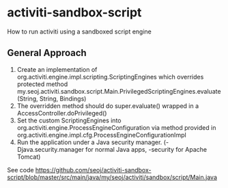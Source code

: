 # activiti-sandbox-script
How to run activiti using a sandboxed script engine

## General Approach
1. Create an implementation of org.activiti.engine.impl.scripting.ScriptingEngines which overrides protected method my.seoj.activiti.sandbox.script.Main.PrivilegedScriptingEngines.evaluate(String, String, Bindings)
2. The overridden method should do super.evaluate() wrapped in a AccessController.doPrivileged()
3. Set the custom ScriptingEngines into org.activiti.engine.ProcessEngineConfiguration via method provided in org.activiti.engine.impl.cfg.ProcessEngineConfigurationImpl
4. Run the application under a Java security manager. (-Djava.security.manager for normal Java apps, -security for Apache Tomcat)

See code https://github.com/seoj/activiti-sandbox-script/blob/master/src/main/java/my/seoj/activiti/sandbox/script/Main.java
